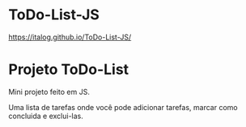 # ToDo-List-JS
https://italog.github.io/ToDo-List-JS/

# Projeto ToDo-List
Mini projeto feito em JS. 

Uma lista de tarefas onde você pode adicionar tarefas, marcar como concluida e exclui-las.
